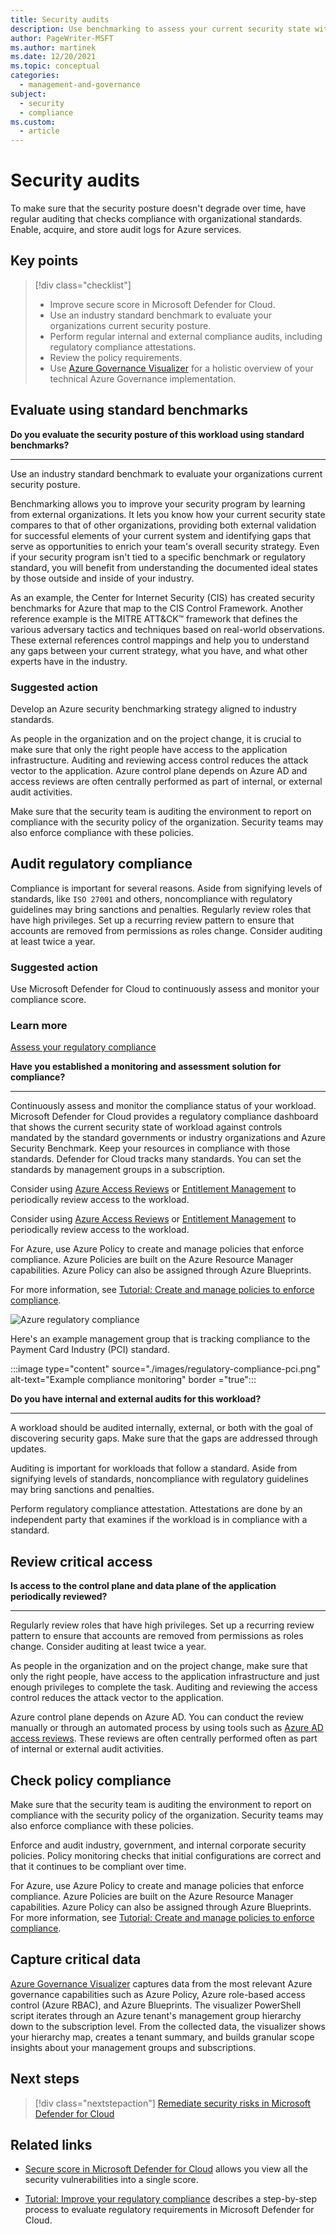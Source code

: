 ```yaml
---
title: Security audits
description: Use benchmarking to assess your current security state with respect to other organizations.
author: PageWriter-MSFT
ms.author: martinek
ms.date: 12/20/2021
ms.topic: conceptual
categories:
  - management-and-governance
subject:
  - security
  - compliance
ms.custom:
  - article
---
```


# Security audits

To make sure that the security posture doesn't degrade over time, have regular auditing that checks compliance with organizational standards. Enable, acquire, and store audit logs for Azure services.

## Key points

> [!div class="checklist"]
> - Improve secure score in Microsoft Defender for Cloud.
> - Use an industry standard benchmark to evaluate your organizations current security posture.
> - Perform regular internal and external compliance audits, including regulatory compliance attestations.
> - Review the policy requirements.
> - Use [Azure Governance Visualizer](https://aka.ms/alz/azgovviz) for a holistic overview of your technical Azure Governance implementation.

## Evaluate using standard benchmarks

**Do you evaluate the security posture of this workload using standard benchmarks?**
***

Use an industry standard benchmark to evaluate your organizations current security posture.

Benchmarking allows you to improve your security program by learning from external organizations. It lets you know how your current security state compares to that of other organizations, providing both external validation for successful elements of your current system and identifying gaps that serve as opportunities to enrich your team's overall security strategy. Even if your security program isn't tied to a specific benchmark or regulatory standard, you will benefit from understanding the documented ideal states by those outside and inside of your industry.

As an example, the Center for Internet Security (CIS) has created security benchmarks for Azure that map to the CIS Control Framework. Another reference example is the MITRE ATT&CK&trade; framework that defines the various adversary tactics and techniques based on real-world observations. These external references control mappings and help you to understand any gaps between your current strategy, what you have, and what other experts have in the industry.

### Suggested action

Develop an Azure security benchmarking strategy aligned to industry standards.

As people in the organization and on the project change, it is crucial to make sure that only the right people have access to the application infrastructure. Auditing and reviewing access control reduces the attack vector to the application. Azure control plane depends on Azure AD and access reviews are often centrally performed as part of internal, or external audit activities.

Make sure that the security team is auditing the environment to report on compliance with the security policy of the organization. Security teams may also enforce compliance with these policies.

## Audit regulatory compliance

Compliance is important for several reasons. Aside from signifying levels of standards, like `ISO 27001` and others, noncompliance with regulatory guidelines may bring sanctions and penalties. Regularly review roles that have high privileges. Set up a recurring review pattern to ensure that accounts are removed from permissions as roles change. Consider auditing at least twice a year.

### Suggested action

Use Microsoft Defender for Cloud to continuously assess and monitor your compliance score.

### Learn more

[Assess your regulatory compliance](/azure/security-center/security-center-compliance-dashboard#assess-your-regulatory-compliance)

**Have you established a monitoring and assessment solution for compliance?**
***
Continuously assess and monitor the compliance status of your workload. Microsoft Defender for Cloud provides a regulatory compliance dashboard that shows the current security state of workload against controls mandated by the standard governments or industry organizations and Azure Security Benchmark. Keep your resources in compliance with those standards. Defender for Cloud tracks many standards. You can set the standards by management groups in a subscription.

Consider using [Azure Access Reviews](/azure/active-directory/governance/access-reviews-overview) or [Entitlement Management](/azure/active-directory/governance/entitlement-management-overview) to periodically review access to the workload.

Consider using [Azure Access Reviews](/azure/active-directory/governance/access-reviews-overview) or [Entitlement Management](/azure/active-directory/governance/entitlement-management-overview) to periodically review access to the workload.

For Azure, use Azure Policy to create and manage policies that enforce compliance.  Azure Policies are built on the Azure Resource Manager capabilities.  Azure Policy can also be assigned through Azure Blueprints.

For more information, see [Tutorial: Create and manage policies to enforce compliance](/azure/governance/policy/tutorials/create-and-manage).

![Azure regulatory compliance](images/regulatory-compliance.png)

Here's an example management group that is tracking compliance to the Payment Card Industry (PCI) standard.

:::image type="content" source="./images/regulatory-compliance-pci.png" alt-text="Example compliance monitoring" border ="true":::

**Do you have internal and external audits for this workload?**
***

A workload should be audited internally, external, or both with the goal of discovering security gaps. Make sure that the gaps are addressed through updates.

Auditing is important for workloads that follow a standard. Aside from signifying levels of standards, noncompliance with regulatory guidelines may bring sanctions and penalties.

Perform regulatory compliance attestation. Attestations are done by an independent party that examines if the workload is in compliance with a standard.

## Review critical access

**Is access to the control plane and data plane of the application periodically reviewed?**
***

Regularly review roles that have high privileges. Set up a recurring review pattern to ensure that accounts are removed from permissions as roles change. Consider auditing at least twice a year.

As people in the organization and on the project change, make sure that only the right people, have access to the application infrastructure and just enough privileges to complete the task. Auditing and reviewing the access control reduces the attack vector to the application.

Azure control plane depends on Azure AD. You can conduct the review manually or through an automated process by using tools such as [Azure AD access reviews](/azure/active-directory/governance/create-access-review). These reviews are often centrally performed often as part of internal or external audit activities.

## Check policy compliance

Make sure that the security team is auditing the environment to report on compliance with the security policy of the organization. Security teams may also enforce compliance with these policies.

Enforce and audit industry, government, and internal corporate security policies. Policy monitoring checks that initial configurations are correct and that it continues to be compliant over time.

For Azure, use Azure Policy to create and manage policies that enforce compliance. Azure Policies are built on the Azure Resource Manager capabilities. Azure Policy can also be assigned through Azure Blueprints.  For more information, see [Tutorial: Create and manage policies to enforce compliance](/azure/governance/policy/tutorials/create-and-manage).

## Capture critical data

[Azure Governance Visualizer](https://aka.ms/alz/azgovviz) captures data from the most relevant Azure governance capabilities such as Azure Policy, Azure role-based access control (Azure RBAC), and Azure Blueprints. The visualizer PowerShell script iterates through an Azure tenant's management group hierarchy down to the subscription level. From the collected data, the visualizer shows your hierarchy map, creates a tenant summary, and builds granular scope insights about your management groups and subscriptions.

## Next steps

> [!div class="nextstepaction"]
> [Remediate security risks in Microsoft Defender for Cloud](monitor-logs-alerts.md)

## Related links

- [Secure score in Microsoft Defender for Cloud](/azure/security-center/secure-score-security-controls) allows you view all the security vulnerabilities into a single score.

- [Tutorial: Improve your regulatory compliance](/azure/security-center/security-center-compliance-dashboard) describes a step-by-step process to evaluate regulatory requirements in Microsoft Defender for Cloud.
